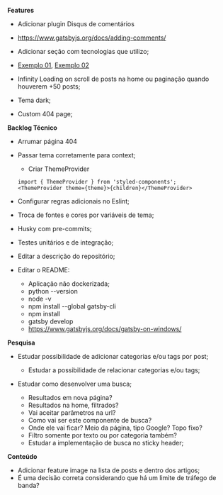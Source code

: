 **Features**

- Adicionar plugin Disqus de comentários
 - https://www.gatsbyjs.org/docs/adding-comments/

- Adicionar seção com tecnologias que utilizo;
 - [Exemplo 01](https://preview.themeforest.net/item/arter-cv-resume-portfolio-web-app-template/full_screen_preview/27008333?_ga=2.216075988.370116323.1607660090-1265588602.1607660075), [Exemplo 02](https://preview.themeforest.net/item/oblas-angular-portfolio-web-application/full_screen_preview/23654405?_ga=2.172633248.2001170672.1607660092-1265588602.1607660075)

- Infinity Loading on scroll de posts na home ou paginação quando houverem +50 posts;

- Tema dark;

- Custom 404 page;


**Backlog Técnico**

- Arrumar página 404

- Passar tema corretamente para context;
  - Criar ThemeProvider
  ```
  import { ThemeProvider } from 'styled-components';
  <ThemeProvider theme={theme}>{children}</ThemeProvider>
  ```

- Configurar regras adicionais no Eslint;

- Troca de fontes e cores por variáveis de tema;

- Husky com pre-commits;

- Testes unitários e de integração;

- Editar a descrição do repositório;

- Editar o README:
  - Aplicação não dockerizada;
  - python --version
  - node -v
  - npm install --global gatsby-cli
  - npm install
  - gatsby develop
  - https://www.gatsbyjs.org/docs/gatsby-on-windows/


**Pesquisa**

- Estudar possibilidade de adicionar categorias e/ou tags por post;
  - Estudar a possibilidade de relacionar categorias e/ou tags;

- Estudar como desenvolver uma busca;
  - Resultados em nova página?
  - Resultados na home, filtrados?
  - Vai aceitar parâmetros na url?
  - Como vai ser este componente de busca?
  - Onde ele vai ficar? Meio da página, tipo Google? Topo fixo?
  - Filtro somente por texto ou por categoria também?
  - Estudar a implementação de busca no sticky header;


**Conteúdo**

- Adicionar feature image na lista de posts e dentro dos artigos;
 - É uma decisão correta considerando que há um limite de tráfego de banda?
